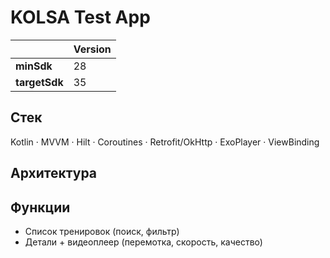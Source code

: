 # KOLSA Test App

|                | Version |
|----------------|---------|
| **minSdk**     | 28      |
| **targetSdk**  | 35      |

## Стек
Kotlin · MVVM · Hilt · Coroutines · Retrofit/OkHttp · ExoPlayer · ViewBinding

## Архитектура


## Функции
- Список тренировок (поиск, фильтр)
- Детали + видеоплеер (перемотка, скорость, качество)
